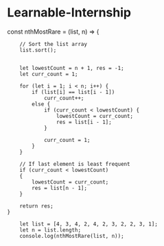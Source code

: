 # Learnable-Internship

const nthMostRare = (list, n) => {

    
           
        // Sort the list array
        list.sort();
       
        
        let lowestCount = n + 1, res = -1;
        let curr_count = 1;
           
        for (let i = 1; i < n; i++) {
            if (list[i] == list[i - 1])
                curr_count++;
            else {
                if (curr_count < lowestCount) {
                    lowestCount = curr_count;
                    res = list[i - 1];
                }
                   
                curr_count = 1;
            }
        }
       
        // If last element is least frequent
        if (curr_count < lowestCount)
        {
            lowestCount = curr_count;
            res = list[n - 1];
        }
       
        return res;
    }
 
        let list = [4, 3, 4, 2, 4, 2, 3, 2, 2, 3, 1];
        let n = list.length;
        console.log(nthMostRare(list, n));
